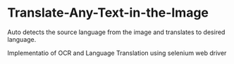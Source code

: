 # Translate-Any-Text-in-the-Image
Auto detects the source language from the image and translates to desired language.

Implementatio of OCR and Language Translation using selenium web driver

